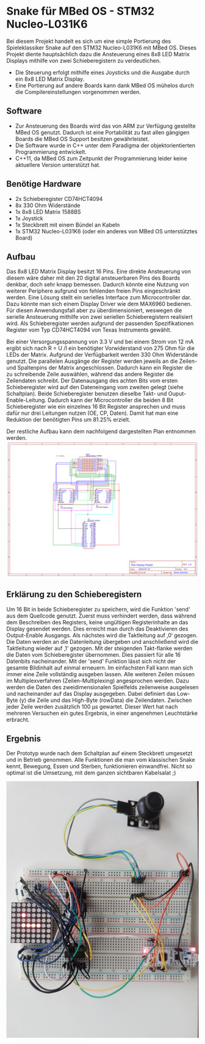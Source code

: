 # Snake für MBed OS - STM32 Nucleo-L031K6
Bei diesem Projekt handelt es sich um eine simple Portierung des Spieleklassiker Snake auf den STM32 Nucleo-L031K6 mit MBed OS.
Dieses Projekt diente hauptsächlich dazu die Ansteuerung eines 8x8 LED Matrix Displays mithilfe von zwei Schieberegistern zu verdeutlichen.
- Die Steuerung erfolgt mithilfe eines Joysticks und die Ausgabe durch ein 8x8 LED Matrix Display.
- Eine Portierung auf andere Boards kann dank MBed OS mühelos durch die Compilereinstellungen vorgenommen werden.

## Software
- Zur Ansteuerung des Boards wird das von ARM zur Verfügung gestellte MBed OS genutzt. Dadurch ist eine Portabilität zu fast allen gängigen Boards die MBed OS Support besitzen gewährleistet.
- Die Software wurde in C++ unter dem Paradigma der objektorientierten Programmierung entwickelt.
- C++11, da MBed OS zum Zeitpunkt der Programmierung leider keine aktuellere Version unterstützt hat.

## Benötige Hardware 
- 2x Schieberegister CD74HCT4094
- 8x 330 Ohm Widerstände
- 1x 8x8 LED Matrix 1588BS
- 1x Joystick
- 1x Steckbrett mit einem Bündel an Kabeln
- 1x STM32 Nucleo-L031K6 (oder ein anderes von MBed OS unterstütztes Board) 

## Aufbau
Das 8x8 LED Matrix Display besitzt 16 Pins. Eine direkte Ansteuerung von diesem wäre daher mit den 20 digital ansteuerbaren Pins des Boards denkbar, doch sehr knapp bemessen. Dadurch könnte eine Nutzung von weiterer Periphere aufgrund von fehlenden freien Pins eingeschränkt werden. 
Eine Lösung stellt ein serielles Interface zum Microcontroller dar. Dazu könnte man sich einem Display Driver wie dem MAX6960 bedienen. Für diesen Anwendungsfall aber zu überdimensioniert, weswegen die serielle Ansteuerung mithilfe von zwei seriellen Schieberegistern realisiert wird. Als Schieberegister werden aufgrund der passenden Spezifikationen Register vom Typ CD74HCT4094 von Texas Instruments gewählt. 

Bei einer Versorgungsspannung von 3.3 V und bei einem Strom von 12 mA ergibt sich nach  R = U /I  ein benötigter Vorwiderstand von 275 Ohm für die LEDs der Matrix. Aufgrund der Verfügbarkeit werden 330 Ohm Widerstände genutzt.
Die parallelen Ausgänge der Register werden jeweils an die Zeilen- und Spaltenpins der Matrix angeschlossen. Dadurch kann ein Register die zu schreibende Zeile auswählen, während das andere Register die Zeilendaten schreibt.
Der Datenausgang des achten Bits vom ersten Schieberegister wird auf den Dateneingang vom zweiten gelegt (siehe Schaltplan). Beide Schieberegister benutzen dieselbe Takt- und Ouput-Enable-Leitung. Dadurch kann der Microcontroller die beiden 8 Bit Schieberegister wie ein einzelnes 16 Bit Register ansprechen und muss dafür nur drei Leitungen nutzen (OE, CP, Daten).  Damit hat man eine Reduktion der benötigten Pins um 81.25% erzielt. 

Der restliche Aufbau kann dem nachfolgend dargestellten Plan entnommen werden. 
![Alt text](Dokumentation/Plan.png?raw=true "Plan vom Kabelsalat")

## Erklärung zu den Schieberegistern
Um 16 Bit in beide Schieberegister zu speichern, wird die Funktion 'send' aus dem Quellcode genutzt. Zuerst muss verhindert werden, dass während dem Beschreiben des Registers, keine ungültigen Registerinhalte an das Display gesendet werden. Dies erreicht man durch das Deaktivieren des Output-Enable Ausgangs. Als nächstes wird die Taktleitung auf ‚0‘ gezogen. Die Daten werden an die Datenleitung übergeben und anschließend wird die Taktleitung wieder auf ‚1‘ gezogen. Mit der steigenden Takt-flanke werden die Daten vom Schieberegister übernommen. Dies passiert für alle 16 Datenbits nacheinander.
Mit der 'send' Funktion lässt sich nicht der gesamte Bildinhalt auf einmal erneuern. Im einfachsten Fall kann man sich immer eine Zeile vollständig ausgeben lassen. Alle weiteren Zeilen müssen im Multiplexverfahren (Zeilen-Multiplexing) angesprochen werden. Dazu werden die Daten des zweidimensionalen Spielfelds zeilenweise ausgelesen und nacheinander auf das Display ausgegeben. Dabei definiert das Low-Byte (y) die Zeile und das High-Byte (rowData) die Zeilendaten. Zwischen jeder Zeile werden zusätzlich 100 μs gewartet. Dieser Wert hat nach mehreren Versuchen ein gutes Ergebnis, in einer angenehmen Leuchtstärke erbracht. 



## Ergebnis
Der Prototyp wurde nach dem Schaltplan auf einem Steckbrett umgesetzt und in Betrieb genommen. 
Alle Funktionen die man vom klassischen Snake kennt, Bewegung, Essen und Sterben, funktionieren einwandfrei. Nicht so optimal ist die Umsetzung, mit dem ganzen sichtbaren Kabelsalat ;) 

![Alt text](Dokumentation/FertigerAufbau.jpg "Der Kabelsalat")

